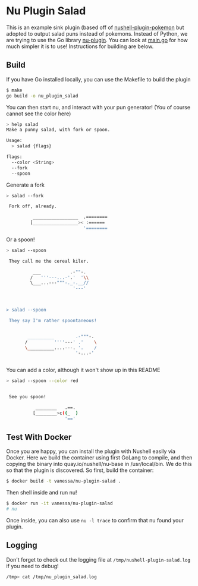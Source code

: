 # Nu Plugin Salad

This is an example sink plugin (based off of [nushell-plugin-pokemon](https://github.com/vsoch/nushell-plugin-pokemon)
but adopted to output salad puns instead of pokemons. Instead of Python, we are trying to use 
the Go library [nu-plugin](https://github.com/vsoch/nu-plugin).
You can look at [main.go](main.go) for how much simpler it is to use!
Instructions for building are below.

## Build

If you have Go installed locally, you can use the Makefile to build the plugin

```bash
$ make
go build -o nu_plugin_salad
```

You can then start nu, and interact with your pun generator! (You of course
cannot see the color here)

```bash
> help salad
Make a punny salad, with fork or spoon.

Usage:
  > salad {flags} 

flags:
  --color <String>
  --fork
  --spoon
```

Generate a fork

```bash
> salad --fork

 Fork off, already.  

          _________________  .========
         [_________________>< :======
                             '======== 
```
Or a spoon!

```bash
> salad --spoon

 They call me the cereal kiler.  

          ___           .-""-.
         /   '''---...-'.'  '\\
         \___...---"""-._-.__//
                         '---'

         

> salad --spoon 

 They say I'm rather spoontaneous!  


        __________        .-"""-.
       /          ''''---' .'    \
       \__________....---. '.    /
                          '-...-'
         
```

You can add a color, although it won't show up in this README

```bash
> salad --spoon --color red


 See you spoon!  

           ________   .==.
          [________>c((_  )
                      '=='

```

## Test With Docker

Once you are happy, you can install the plugin with Nushell easily via Docker.
Here we build the container using first GoLang to compile, and then
copying the binary into quay.io/nushell/nu-base in /usr/local/bin.
We do this so that the plugin is discovered. So first, build the container:

```bash
$ docker build -t vanessa/nu-plugin-salad .
```

Then shell inside and run nu!

```bash
$ docker run -it vanessa/nu-plugin-salad
# nu
```

Once inside, you can also use `nu -l trace` to confirm that nu found your plugin.


## Logging

Don't forget to check out the logging file at `/tmp/nushell-plugin-salad.log` if you 
need to debug!

```bash
/tmp> cat /tmp/nu_plugin_salad.log
```
